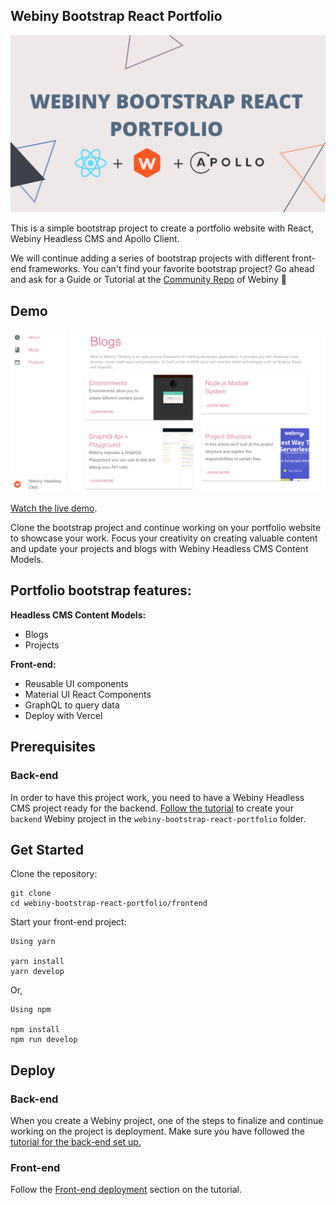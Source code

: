 ## Webiny Bootstrap React Portfolio

![Bootstrap cover](./frontend/src/assets/webiny-bootstrap-react-portfolio.png)

This is a simple bootstrap project to create a portfolio website with React, Webiny Headless CMS and Apollo Client.

We will continue adding a series of bootstrap projects with different front-end frameworks. You can't find your favorite bootstrap project? Go ahead and ask for a Guide or Tutorial at the [Community Repo](https://github.com/webiny/community/issues/new/choose) of Webiny 🚀

## Demo
![Blogs](./frontend/src/assets/blogs.png "Blogs page on React Starter Portfolio")

[Watch the live demo](https://webiny-bootstrap-react-portfolio.vercel.app/).

Clone the bootstrap project and continue working on your portfolio website to showcase your work. Focus your creativity on creating valuable content and update your projects and blogs with Webiny Headless CMS Content Models.

## Portfolio bootstrap features:

**Headless CMS Content Models:**
* Blogs
* Projects

**Front-end:**
- Reusable UI components
- Material UI React Components 
- GraphQL to query data
- Deploy with Vercel

## Prerequisites

### Back-end
In order to have this project work, you need to have a Webiny Headless CMS project ready for the backend.
[Follow the tutorial](http://docs.webiny.com/docs/tutorials/build-a-portfolio-website-with-react-webiny-apollo#11-webiny-headless-cms-project) to create your `backend` Webiny project in the `webiny-bootstrap-react-portfolio` folder.

## Get Started

Clone the repository:

```
git clone 
cd webiny-bootstrap-react-portfolio/frontend
```
Start your front-end project:

```
Using yarn

yarn install
yarn develop
```
Or,

```
Using npm

npm install
npm run develop
```

## Deploy

### Back-end

When you create a Webiny project, one of the steps to finalize and continue working on the project is deployment. Make sure you have followed the [tutorial for the back-end set up.](http://docs.webiny.com/docs/tutorials/build-a-portfolio-website-with-react-webiny-apollo#11-webiny-headless-cms-project)

### Front-end

Follow the [Front-end deployment](http://docs.webiny.com/docs/tutorials/build-a-portfolio-website-with-react-webiny-apollo#27-deployment) section on the tutorial.
